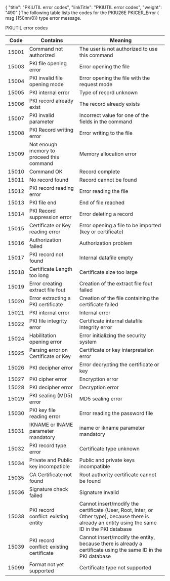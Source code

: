 {
    "title": "PKIUTIL  error codes",
    "linkTitle": "PKIUTIL error codes",
    "weight": "490"
}The following table lists the codes for the PKIU26E PKICER\_Error ( msg
{150nn/0}) type error message.

PKIUTIL error codes


| Code  | Contains  | Meaning  |
| --- | --- | --- |
| 15001  | Command not authorized  | The user is not authorized to use this command  |
| 15003  | PKI file opening error  | Error opening the file  |
| 15004  | PKI invalid file opening mode  | Error opening the file with the request mode  |
| 15005  | PKI internal error  | Type of record unknown  |
| 15006  | PKI record already exist  | The record already exists  |
| 15007  | PKI invalid parameter  | Incorrect value for one of the fields in the command  |
| 15008  | PKI Record writing error  | Error writing to the file  |
| 15009  | Not enough memory to proceed this command  | Memory allocation error  |
| 15010  | Command OK  | Record complete  |
| 15011  | No record found  | Record cannot be found  |
| 15012  | PKI record reading error  | Error reading the file  |
| 15013  | PKI file end  | End of file reached  |
| 15014  | PKI Record suppression error  | Error deleting a record  |
| 15015  | Certificate or Key reading error  | Error opening a file to be imported (key or certificate)  |
| 15016  | Authorization failed  | Authorization problem  |
| 15017  | PKI record not found  | Internal datafile empty  |
| 15018  | Certificate Length too long  | Certificate size too large  |
| 15019  | Error creating extract file fout  | Creation of the extract file fout failed  |
| 15020  | Error extracting a PKI certificate  | Creation of the file containing the certificate failed  |
| 15021  | PKI internal error  | Internal error  |
| 15022  | PKI file integrity error  | Certificate internal datafile integrity error  |
| 15024  | Habilitation opening error  | Error initializing the security system  |
| 15025  | Parsing error on Certificate or Key  | Certificate or key interpretation error  |
| 15026  | PKI decipher error  | Error decrypting the certificate or key  |
| 15027  | PKI cipher error  | Encryption error  |
| 15028  | PKI decipher error  | Decryption error  |
| 15029  | PKI sealing (MD5) error  | MD5 sealing error  |
| 15030  | PKI key file reading error  | Error reading the password file  |
| 15031  | IKNAME or INAME parameter mandatory  | iname or ikname parameter mandatory  |
| 15032  | PKI record type error  | Certificate type unknown  |
| 15034  | Private and Public key incompatible  | Public and private keys incompatible  |
| 15035  | CA Certificate not found  | Root authority certificate cannot be found  |
| 15036  | Signature check failed  | Signature invalid  |
| 15038  | PKI record conflict: existing entity  | Cannot insert/modify the certificate (User, Root, Inter, or Other type), because there is already an entity using the same ID in the PKI database  |
| 15039  | PKI record conflict: existing certificate  | Cannot insert/modify the entity, because there is already a certificate using the same ID in the PKI database  |
| 15099  | Format not yet supported  | Certificate type not supported  |


 
